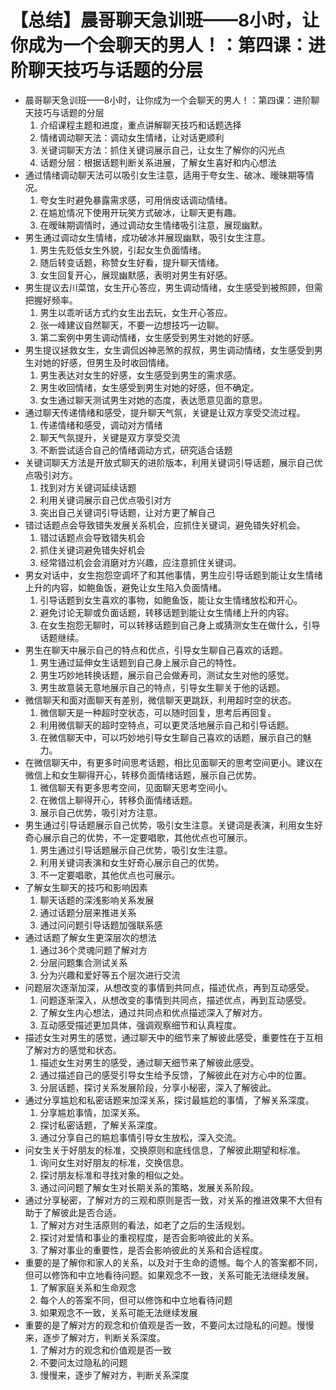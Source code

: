 # 【总结】晨哥聊天急训班——8小时，让你成为一个会聊天的男人！：第四课：进阶聊天技巧与话题的分层

-   晨哥聊天急训班——8小时，让你成为一个会聊天的男人！：第四课：进阶聊天技巧与话题的分层
    1.  介绍课程主题和进度，重点讲解聊天技巧和话题选择
    2.  情绪调动聊天法：调动女生情绪，让对话更顺利
    3.  关键词聊天方法：抓住关键词展示自己，让女生了解你的闪光点
    4.  话题分层：根据话题判断关系进展，了解女生喜好和内心想法
-   通过情绪调动聊天法可以吸引女生注意，适用于夸女生、破冰、暧昧期等情况。
    1.  夸女生时避免暴露需求感，可用俏皮话调动情绪。
    2.  在尴尬情况下使用开玩笑方式破冰，让聊天更有趣。
    3.  在暧昧期调情时，通过调动女生情绪吸引注意，展现幽默。
-   男生通过调动女生情绪，成功破冰并展现幽默，吸引女生注意。
    1.  男生先贬低女生外貌，引起女生负面情绪。
    2.  随后转变话题，称赞女生好看，提升聊天情绪。
    3.  女生回复开心，展现幽默感，表明对男生有好感。
-   男生提议去川菜馆，女生开心答应，男生调动情绪，女生感受到被照顾，但需把握好频率。
    1.  男生以乖听话方式约女生出去玩，女生开心答应。
    2.  张一峰建议自然聊天，不要一边想技巧一边聊。
    3.  第二案例中男生调动情绪，女生感受到男生对她的好感。
-   男生提议拯救女生，女生调侃凶神恶煞的叔叔，男生调动情绪，女生感受到男生对她的好感，但男生及时收回情绪。
    1.  男生表达对女生的好感，女生感受到男生的需求感。
    2.  男生收回情绪，女生感受到男生对她的好感，但不确定。
    3.  女生通过聊天测试男生对她的态度，表达愿意见面的意思。
-   通过聊天传递情绪和感受，提升聊天气氛，关键是让双方享受交流过程。
    1.  传递情绪和感受，调动对方情绪
    2.  聊天气氛提升，关键是双方享受交流
    3.  不断尝试适合自己的情绪调动方式，研究适合话题
-   关键词聊天方法是开放式聊天的进阶版本，利用关键词引导话题，展示自己优点吸引对方。
    1.  找到对方关键词延续话题
    2.  利用关键词展示自己优点吸引对方
    3.  突出自己关键词引导话题，让对方更了解自己
-   错过话题点会导致错失发展关系机会，应抓住关键词，避免错失好机会。
    1.  错过话题点会导致错失机会
    2.  抓住关键词避免错失好机会
    3.  经常错过机会会消磨对方兴趣，应注意抓住关键词。
-   男女对话中，女生抱怨空调坏了和其他事情，男生应引导话题到能让女生情绪上升的内容，如鲍鱼饭，避免让女生陷入负面情绪。
    1.  引导话题到女生喜欢的事物，如鲍鱼饭，能让女生情绪放松和开心。
    2.  避免讨论无聊或负面话题，转移话题到能让女生情绪上升的内容。
    3.  在女生抱怨无聊时，可以转移话题到自己身上或猜测女生在做什么，引导话题继续。
-   男生在聊天中展示自己的特点和优点，引导女生聊自己喜欢的话题。
    1.  男生通过延伸女生话题到自己身上展示自己的特性。
    2.  男生巧妙地转换话题，展示自己会做寿司，测试女生对他的感觉。
    3.  男生故意装无意地展示自己的特点，引导女生聊关于他的话题。
-   微信聊天和面对面聊天有差别，微信聊天更跳跃，利用超时空的状态。
    1.  微信聊天是一种超时空状态，可以随时回复，思考后再回复。
    2.  利用微信聊天的超时空特点，可以更灵活地展示自己和引导话题。
    3.  在微信聊天中，可以巧妙地引导女生聊自己喜欢的话题，展示自己的魅力。
-   在微信聊天中，有更多时间思考话题，相比见面聊天的思考空间更小。建议在微信上和女生聊得开心，转移负面情绪话题，展示自己优势。
    1.  微信聊天有更多思考空间，见面聊天思考空间小。
    2.  在微信上聊得开心，转移负面情绪话题。
    3.  展示自己优势，吸引对方注意。
-   男生通过引导话题展示自己优势，吸引女生注意。关键词是表演，利用女生好奇心展示自己的优势，不一定要唱歌，其他优点也可展示。
    1.  男生通过引导话题展示自己优势，吸引女生注意。
    2.  利用关键词表演和女生好奇心展示自己的优势。
    3.  不一定要唱歌，其他优点也可展示。
-   了解女生聊天的技巧和影响因素
    1.  聊天话题的深浅影响关系发展
    2.  通过话题分层来推进关系
    3.  通过问问题引导话题加强联系感
-   通过话题了解女生更深层次的想法
    1.  通过36个灵魂问题了解对方
    2.  分层问题集合测试关系
    3.  分为兴趣和爱好等五个层次进行交流
-   问题层次逐渐加深，从想改变的事情到共同点，描述优点，再到互动感受。
    1.  问题逐渐深入，从想改变的事情到共同点，描述优点，再到互动感受。
    2.  了解女生内心想法，通过共同点和优点描述深入了解对方。
    3.  互动感受描述更加具体，强调观察细节和认真程度。
-   描述女生对男生的感觉，通过聊天中的细节来了解彼此感受，重要性在于互相了解对方的感觉和状态。
    1.  描述女生对男生的感受，通过聊天细节来了解彼此感受。
    2.  通过描述自己的感受引导女生给予反馈，了解彼此在对方心中的位置。
    3.  分层话题，探讨关系发展阶段，分享小秘密，深入了解彼此。
-   通过分享尴尬和私密话题来加深关系，探讨最尴尬的事情，了解关系深度。
    1.  分享尴尬事情，加深关系。
    2.  探讨私密话题，了解关系深度。
    3.  通过分享自己的尴尬事情引导女生放松，深入交流。
-   问女生关于好朋友的标准，交换原则和底线信息，了解彼此期望和标准。
    1.  询问女生对好朋友的标准，交换信息。
    2.  探讨朋友标准和寻找对象的相似之处。
    3.  通过问问题了解女生对长期关系的策略，发展关系阶段。
-   通过分享秘密，了解对方的三观和原则是否一致，对关系的推进效果不大但有助于了解彼此是否合适。
    1.  了解对方对生活原则的看法，如老了之后的生活规划。
    2.  探讨对爱情和事业的重视程度，是否会影响彼此的关系。
    3.  了解对事业的重要性，是否会影响彼此的关系和合适程度。
-   重要的是了解你和家人的关系，以及对于生命的遗憾。每个人的答案都不同，但可以修饰和中立地看待问题。如果观念不一致，关系可能无法继续发展。
    1.  了解家庭关系和生命观念
    2.  每个人的答案不同，但可以修饰和中立地看待问题
    3.  如果观念不一致，关系可能无法继续发展
-   重要的是了解对方的观念和价值观是否一致，不要问太过隐私的问题。慢慢来，逐步了解对方，判断关系深度。
    1.  了解对方的观念和价值观是否一致
    2.  不要问太过隐私的问题
    3.  慢慢来，逐步了解对方，判断关系深度